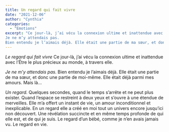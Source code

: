 ```yaml
---
title: Un regard qui fait vivre
date: "2021-12-06"
author: "Cynthia"
categories: 
  - "Emotions"
excerpt: "Ce jour-là, j’ai vécu la connexion ultime et inattendue avec l’Être le plus précieux au monde, à travers elle.
Je ne m’y attendais pas.
Bien entendu je l’aimais déjà. Elle était une partie de ma sœur, et donc une partie de moi-même. Elle était..."
---
```


*Le regard qui fait vivre*
Ce jour-là, j’ai vécu la connexion ultime et inattendue avec l’Être le plus précieux au monde, à travers elle.


*Je ne m’y attendais pas.*
Bien entendu je l’aimais déjà. Elle était une partie de ma sœur, et donc une partie de moi-même. Elle était déjà parmi mes amours. Mais là…

*Un regard.*
Quelques secondes, quand le temps s’arrête et ne peut plus exister. Quand l’espace se restreint à deux yeux et s’ouvre à une étendue de merveilles.
Elle m’a offert un instant de vie, un amour inconditionnel et inexplicable.
En un regard elle a créé en moi tout un univers encore jusqu’ici non découvert. Une révélation succincte et en même temps profonde de qui elle est, et de qui je suis.
Le regard d’un bébé, comme je n’en avais jamais vu.
Le regard en vie.